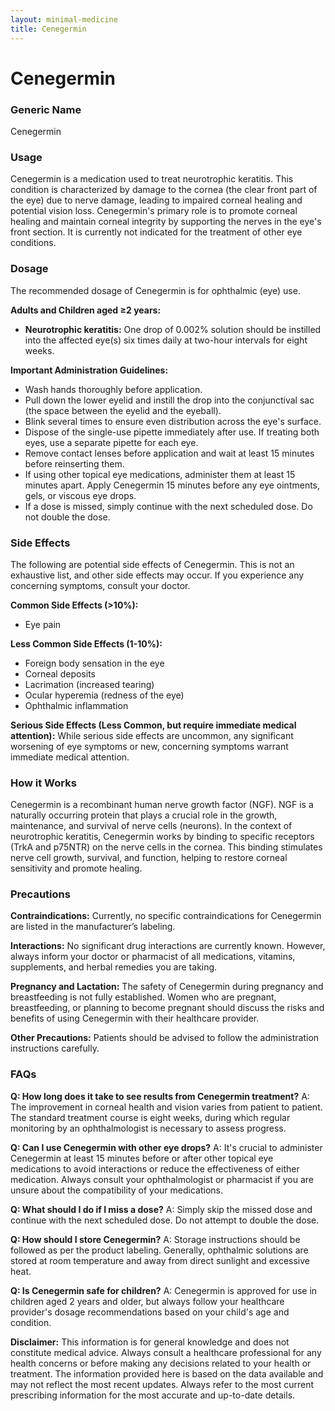 ```yaml
---
layout: minimal-medicine
title: Cenegermin
---
```


# Cenegermin
### Generic Name
Cenegermin

### Usage
Cenegermin is a medication used to treat neurotrophic keratitis.  This condition is characterized by damage to the cornea (the clear front part of the eye) due to nerve damage, leading to impaired corneal healing and potential vision loss. Cenegermin's primary role is to promote corneal healing and maintain corneal integrity by supporting the nerves in the eye's front section.  It is currently not indicated for the treatment of other eye conditions.

### Dosage
The recommended dosage of Cenegermin is for ophthalmic (eye) use.

**Adults and Children aged ≥2 years:**

* **Neurotrophic keratitis:**  One drop of 0.002% solution should be instilled into the affected eye(s) six times daily at two-hour intervals for eight weeks.


**Important Administration Guidelines:**

* Wash hands thoroughly before application.
* Pull down the lower eyelid and instill the drop into the conjunctival sac (the space between the eyelid and the eyeball).
* Blink several times to ensure even distribution across the eye's surface.
* Dispose of the single-use pipette immediately after use. If treating both eyes, use a separate pipette for each eye.
* Remove contact lenses before application and wait at least 15 minutes before reinserting them.
* If using other topical eye medications, administer them at least 15 minutes apart.  Apply Cenegermin 15 minutes before any eye ointments, gels, or viscous eye drops.
* If a dose is missed, simply continue with the next scheduled dose.  Do not double the dose.


### Side Effects
The following are potential side effects of Cenegermin. This is not an exhaustive list, and other side effects may occur.  If you experience any concerning symptoms, consult your doctor.

**Common Side Effects (>10%):**

* Eye pain


**Less Common Side Effects (1-10%):**

* Foreign body sensation in the eye
* Corneal deposits
* Lacrimation (increased tearing)
* Ocular hyperemia (redness of the eye)
* Ophthalmic inflammation


**Serious Side Effects (Less Common, but require immediate medical attention):**  While serious side effects are uncommon,  any significant worsening of eye symptoms or new, concerning symptoms warrant immediate medical attention.


### How it Works
Cenegermin is a recombinant human nerve growth factor (NGF). NGF is a naturally occurring protein that plays a crucial role in the growth, maintenance, and survival of nerve cells (neurons).  In the context of neurotrophic keratitis, Cenegermin works by binding to specific receptors (TrkA and p75NTR) on the nerve cells in the cornea. This binding stimulates nerve cell growth, survival, and function, helping to restore corneal sensitivity and promote healing.

### Precautions
**Contraindications:**  Currently, no specific contraindications for Cenegermin are listed in the manufacturer’s labeling.

**Interactions:** No significant drug interactions are currently known. However, always inform your doctor or pharmacist of all medications, vitamins, supplements, and herbal remedies you are taking.

**Pregnancy and Lactation:** The safety of Cenegermin during pregnancy and breastfeeding is not fully established.  Women who are pregnant, breastfeeding, or planning to become pregnant should discuss the risks and benefits of using Cenegermin with their healthcare provider.

**Other Precautions:**  Patients should be advised to follow the administration instructions carefully.


### FAQs

**Q: How long does it take to see results from Cenegermin treatment?**
A: The improvement in corneal health and vision varies from patient to patient. The standard treatment course is eight weeks, during which regular monitoring by an ophthalmologist is necessary to assess progress.

**Q: Can I use Cenegermin with other eye drops?**
A:  It's crucial to administer Cenegermin at least 15 minutes before or after other topical eye medications to avoid interactions or reduce the effectiveness of either medication.  Always consult your ophthalmologist or pharmacist if you are unsure about the compatibility of your medications.


**Q: What should I do if I miss a dose?**
A: Simply skip the missed dose and continue with the next scheduled dose.  Do not attempt to double the dose.

**Q: How should I store Cenegermin?**
A:  Storage instructions should be followed as per the product labeling. Generally, ophthalmic solutions are stored at room temperature and away from direct sunlight and excessive heat.

**Q: Is Cenegermin safe for children?**
A:  Cenegermin is approved for use in children aged 2 years and older, but always follow your healthcare provider's dosage recommendations based on your child's age and condition.

**Disclaimer:** This information is for general knowledge and does not constitute medical advice. Always consult a healthcare professional for any health concerns or before making any decisions related to your health or treatment.  The information provided here is based on the data available and may not reflect the most recent updates. Always refer to the most current prescribing information for the most accurate and up-to-date details.
